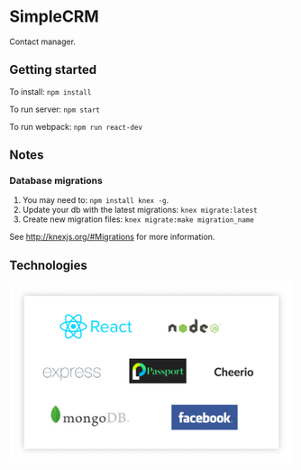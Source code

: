# SimpleCRM #
 
Contact manager.
 
## Getting started ##
To install: `npm install`

To run server: `npm start`

To run webpack: `npm run react-dev`

## Notes ##

### Database migrations ###
  1. You may need to: `npm install knex -g`. 
  2. Update your db with the latest migrations: `knex migrate:latest`
  3. Create new migration files: `knex migrate:make migration_name`
 
See http://knexjs.org/#Migrations for more information.

## Technologies ##

![](images/stack.png?raw=true)


